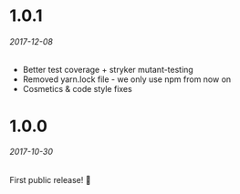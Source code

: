 # 1.0.1
###### 2017-12-08

- Better test coverage + stryker mutant-testing
- Removed yarn.lock file - we only use npm from now on
- Cosmetics & code style fixes

# 1.0.0
###### 2017-10-30

First public release! 🎉
